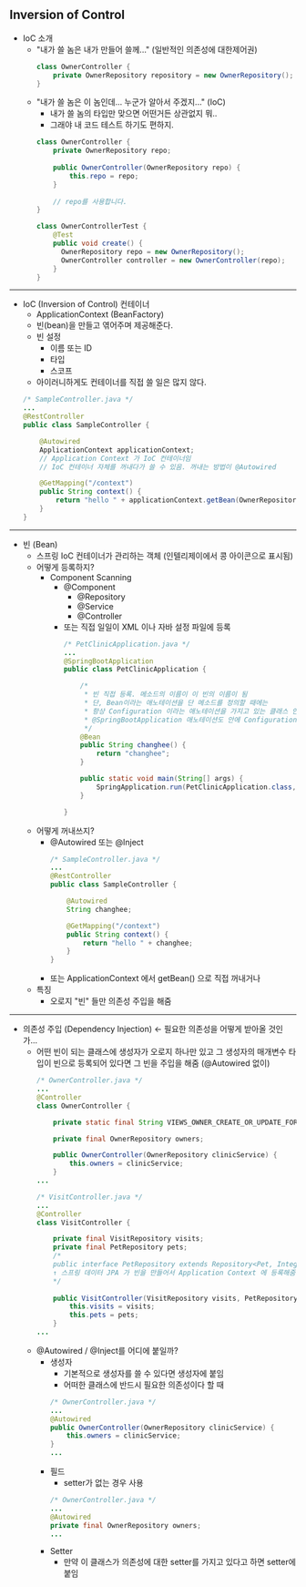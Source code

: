 ## **Inversion of Control**
  * IoC 소개
    * "내가 쓸 놈은 내가 만들어 쓸께..." (일반적인 의존성에 대한제어권)
      ```java
      class OwnerController {
          private OwnerRepository repository = new OwnerRepository();
      }
      ```
    * "내가 쓸 놈은 이 놈인데... 누군가 알아서 주겠지..." (IoC)
      * 내가 쓸 놈의 타입만 맞으면 어떤거든 상관없지 뭐..
      * 그래야 내 코드 테스트 하기도 편하지.
      ```java
      class OwnerController {
          private OwnerRepository repo;
          
          public OwnerController(OwnerRepository repo) {
              this.repo = repo;
          }
          
          // repo를 사용합니다.
      }
      ```
      ```java
      class OwnerControllerTest {
          @Test
          public void create() {
            OwnerRepository repo = new OwnerRepository();
            OwnerController controller = new OwnerController(repo);
          }
      }
      ```
***
  * IoC (Inversion of Control) 컨테이너
    * ApplicationContext (BeanFactory)
    * 빈(bean)을 만들고 엮어주며 제공해준다.
    * 빈 설정
      * 이름 또는 ID
      * 타입
      * 스코프
    * 아이러니하게도 컨테이너를 직접 쓸 일은 많지 않다.
    ```java
    /* SampleController.java */
    ...
    @RestController
    public class SampleController {

        @Autowired
        ApplicationContext applicationContext;
        // Application Context 가 IoC 컨테이너임
        // IoC 컨테이너 자체를 꺼내다가 쓸 수 있음. 꺼내는 방법이 @Autowired

        @GetMapping("/context")
        public String context() {
            return "hello " + applicationContext.getBean(OwnerRepository.class);
        }
    }
    ```
***
  * 빈 (Bean)
    * 스프링 IoC 컨테이너가 관리하는 객체 (인텔리제이에서 콩 아이콘으로 표시됨)
    * 어떻게 등록하지?
      * Component Scanning
        * @Component
          * @Repository
          * @Service
          * @Controller
        * 또는 직접 일일이 XML 이나 자바 설정 파일에 등록
          ```java
          /* PetClinicApplication.java */
          ...
          @SpringBootApplication
          public class PetClinicApplication {

              /*
               * 빈 직접 등록. 메소드의 이름이 이 빈의 이름이 됨
               * 단, Bean이라는 애노테이션을 단 메소드를 정의할 때에는
               * 항상 Configuration 이라는 애노테이션을 가지고 있는 클래스 안에서 정의해야 함
               * @SpringBootApplication 애노테이션도 안에 Configuration 애노테이션 갖고있음
               */
              @Bean
              public String changhee() {
                  return "changhee";
              }

              public static void main(String[] args) {
                  SpringApplication.run(PetClinicApplication.class, args);
              }

          }
          ```
    * 어떻게 꺼내쓰지?
      * @Autowired 또는 @Inject
        ```java
        /* SampleController.java */
        ...
        @RestController
        public class SampleController {

            @Autowired
            String changhee;

            @GetMapping("/context")
            public String context() {
                return "hello " + changhee;
            }
        }
        ```
      * 또는 ApplicationContext 에서 getBean() 으로 직접 꺼내거나
    * 특징
      * 오로지 "빈" 들만 의존성 주입을 해줌
***
  * 의존성 주입 (Dependency Injection) ← 필요한 의존성을 어떻게 받아올 것인가...
    * 어떤 빈이 되는 클래스에 생성자가 오로지 하나만 있고 그 생성자의 매개변수 타입이 빈으로 등록되어 있다면 그 빈을 주입을 해줌 (@Autowired 없이)
      ```java
      /* OwnerController.java */
      ...
      @Controller
      class OwnerController {

          private static final String VIEWS_OWNER_CREATE_OR_UPDATE_FORM = "owners/createOrUpdateOwnerForm";

          private final OwnerRepository owners;

          public OwnerController(OwnerRepository clinicService) {
              this.owners = clinicService;
          }
      ...
      ```
      ```java
      /* VisitController.java */
      ...
      @Controller
      class VisitController {
      
          private final VisitRepository visits;
          private final PetRepository pets;
          /*
          public interface PetRepository extends Repository<Pet, Integer>
          ↑ 스프링 데이터 JPA 가 빈을 만들어서 Application Context 에 등록해줌
          */
          
          public VisitController(VisitRepository visits, PetRepository pets) {
              this.visits = visits;
              this.pets = pets;
          }
      ...
      ```
    * @Autowired / @Inject를 어디에 붙일까?
      * 생성자
        * 기본적으로 생성자를 쓸 수 있다면 생성자에 붙임
        * 어떠한 클래스에 반드시 필요한 의존성이다 할 때
        ```java
        /* OwnerController.java */
        ...
        @Autowired
        public OwnerController(OwnerRepository clinicService) {
            this.owners = clinicService;
        }
        ...
        ```
      * 필드
        * setter가 없는 경우 사용
        ```java
        /* OwnerController.java */
        ...
        @Autowired
        private final OwnerRepository owners;
        ...
        ```
      * Setter
        * 만약 이 클래스가 의존성에 대한 setter를 가지고 있다고 하면 setter에 붙임
